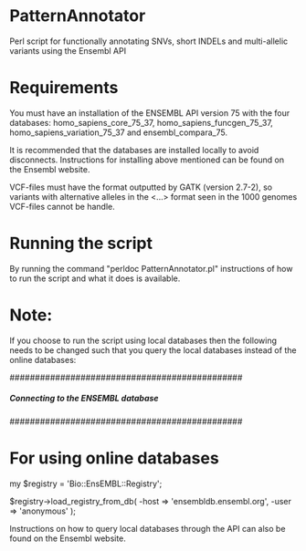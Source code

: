 # PatternAnnotator
Perl script for functionally annotating SNVs, short INDELs and multi-allelic variants using the Ensembl API

# Requirements
You must have an installation of the ENSEMBL API version 75 with the four databases: homo_sapiens_core_75_37, 
homo_sapiens_funcgen_75_37, homo_sapiens_variation_75_37 and ensembl_compara_75.

It is recommended that the databases are installed locally to avoid disconnects. Instructions for installing 
above mentioned can be found on the Ensembl website.

VCF-files must have the format outputted by GATK (version 2.7-2), so variants with alternative alleles in the 
<...> format seen in the 1000 genomes VCF-files cannot be handle.

# Running the script
By running the command "perldoc PatternAnnotator.pl" instructions of how to run the script and what it does
is available.

# Note:
If you choose to run the script using local databases then the following needs to be changed such that you
query the local databases instead of the online databases:

##############################################
##### Connecting to the ENSEMBL database #####
##############################################
# For using online databases
my $registry = 'Bio::EnsEMBL::Registry';

$registry->load_registry_from_db(
    -host => 'ensembldb.ensembl.org',
    -user => 'anonymous'
);

Instructions on how to query local databases through the API can also be found on the Ensembl website.

